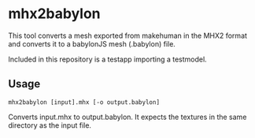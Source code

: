 # mhx2babylon

This tool converts a mesh exported from makehuman in the MHX2 format and 
converts it to a babylonJS mesh (.babylon) file.

Included in this repository is a testapp importing a testmodel.

## Usage

```
mhx2babylon [input].mhx [-o output.babylon]
```

Converts input.mhx to output.babylon. It expects the textures in the same directory as the input file.

